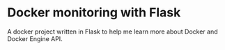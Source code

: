 # Docker monitoring with Flask

A docker project written in Flask to help me learn more about Docker and Docker Engine API.